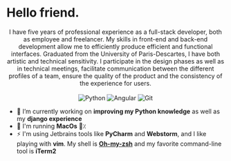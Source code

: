 # Hello friend.

<p align="center">
I have five years of professional experience as a full-stack developer, both as employee and freelancer.
My skills in front-end and back-end development allow me to efficiently produce efficient and functional interfaces.
Graduated from the University of Paris-Descartes, I have both artistic and technical sensitivity.
I participate in the design phases as well as in technical meetings, facilitate communication between the different profiles of a team, ensure the quality of the product and the consistency of the experience for users.
  <br><br>
  <img src="https://img.shields.io/badge/python-%233776AB?&style=flat-square&logo=python&logoColor=white" alt="Python">
  <img src="https://img.shields.io/badge/angular-%23DD0031?&style=flat-square&logo=angular&logoColor=white" alt="Angular">
  <img src="https://img.shields.io/badge/git-%23F05032?&style=flat-square&logo=git&logoColor=white" alt="Git">
</p>

- :seedling: I’m currently working on **improving my Python knowledge** as well as my **django experience**
- :feet: I'm running **MacOs** 💯٪
- :zap: I'm using Jetbrains tools like **PyCharm** and **Webstorm**, and I like playing with **vim**. My shell is <a href="https://github.com/ohmyzsh/ohmyzsh">**Oh-my-zsh**</a> and my favorite command-line tool is **iTerm2**


